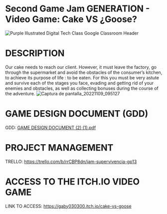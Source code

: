 # Second Game Jam GENERATION - Video Game: Cake VS ¿Goose?
![Purple Illustrated Digital Tech Class Google Classroom Header](https://user-images.githubusercontent.com/44000056/200993355-6bba112b-07e6-4cf8-b551-0d4f5e9aab16.png)

# DESCRIPTION
Our cake needs to reach our client. However, it must leave the factory, go through the supermarket and avoid the obstacles of the consumer’s kitchen, to achieve its purpose of life : to be eaten. For this you must be very astute and survive each of the stages you face, evading and getting rid of your enemies and obstacles, as well as collecting bonuses during the course of the adventure. 
![Captura de pantalla_20221109_095127](https://user-images.githubusercontent.com/44000056/200992974-687c8c95-988e-4105-83d3-4c2c5e98586e.png)

# GAME DESIGN DOCUMENT (GDD)
GDD: [GAME DESIGN DOCUMENT (2) (1).pdf](https://github.com/Gaby030300/Second-Game-Jam/files/10014057/GAME.DESIGN.DOCUMENT.2.1.pdf)

# PROJECT MANAGEMENT
TRELLO: https://trello.com/b/rrCBP8dn/jam-supervivencia-gp13

# ACCESS TO THE ITCH.IO VIDEO GAME
LINK TO ACCESS: https://gaby030300.itch.io/cake-vs-goose
